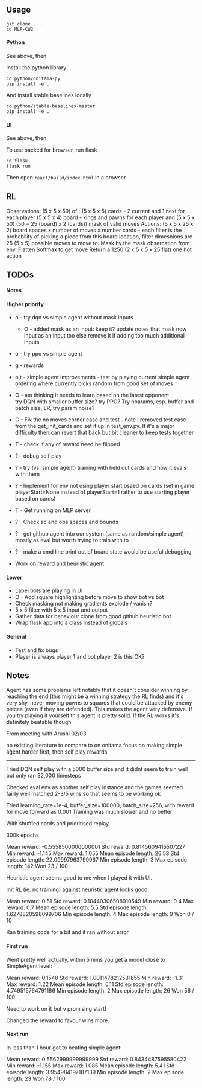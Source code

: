
## Usage

```
git clone ....
cd MLP-CW2
```

#### Python

See above, then

Install the python library

```
cd python/onitama-py
pip install -e .
```

And install stable baselines locally

```
cd python/stable-baselines-master
pip install -e .
```

#### UI

See above, then

To use backed for browser, run flask

```
cd flask
flask run
```

Then open `react/build/index.html` in a browser.

## RL

Observations:
(5 x 5 x 59) of::
    (5 x 5 x 5) cards - 2 current and 1 next for each player
    (5 x 5 x 4) board - kings and pawns for each player
and
    (5 x 5 x 50) (50 = 25 (board) x 2 (cards)) mask of valid moves
Actions:
    (5 x 5 x 25 x 2) board spaces x number of moves x number cards - each filter is the probability of picking a piece
    from this board location, filter dimesnions are 25 (5 x 5) possible moves to move to.
    Mask by the mask obsercation from env.
    Flatten
    Softmax to get move
    Return a 1250 (2 x 5 x 5 x 25 flat) one hot action


## TODOs

#### Notes

#### Higher priority

* o - try dqn vs simple agent without mask inputs
    * O - added mask as an input:
        keep it? update notes that mask now input as an input too
        else remove it if adding too much additional inputs
* o - try ppo vs simple agent
* g - rewards
* o,t - simple agent improvements - test by playing current simple agent
	ordering where currently picks random from good set of moves
* O - am thinking it needs to learn based on the latest opponent  
        try DQN with smaller buffer size? 
        try PPO?
        Try hparams, esp. buffer and batch size, LR, try param noise?
* G - Fix the no moves corner case and test - note I removed test case from the get_init_cards and set it up
    in test_env.py. If it's a major difficulty then can revert that back but bit cleaner to keep tests together
* T - check if any of reward need be flipped
* ? - debug self play
* ? - try (vs. simple agent) training with held out cards and how it evals with them
* ? - Implement for env not using player start bsaed on cards 
    (set in game playerStart=None instead of playerStart=1 rather to use starting player based on cards)
    
* T - Get running on MLP server
* ? - Check ac and obs spaces and bounds
* ? - get github agent into our system (same as random/simple agent) - mostly as eval but worth trying to train with to
* ? - make a cmd line print out of board state would be useful debugging

* Work on reward and heuristic agent

#### Lower

* Label bots are playing in UI
* O - Add square highlighting before move to show bot vs bot
* Check masking not making gradients explode / vanish? 
* 5 x 5 filter with 5 x 5 input and output 
* Gather data for behaviour clone from good github heuristic bot
* Wrap flask app into a class instead of globals
  
#### General

* Test and fix bugs
* Player is always player 1 and bot player 2 is this OK?


## Notes

Agent has some problems left notably that it doesn't consider winning by reaching the end 
(this might be a winning strategy the RL finds) and it's very shy, never moving pawns to 
squares that could be attacked by enemy pieces (even if they are defended). 
This makes the agent very defensive.  If you try playing it yourself this agent is pretty 
solid. If the RL works it's definitely beatable though

From meeting with Arushi 02/03

no existing literature to compare to on onitama
focus on making simple agent harder first, then self play
rewards

____

Tried DQN self play with a 5000 buffer size and it didnt seem to train well but only ran 32,000 timesteps

Checked eval env as another self play instance and the games seemed fairly well matched 2-3/5 wins so that 
seems to be working ok

Tried 
                 learning_rate=1e-4,
                 buffer_size=100000,
                 batch_size=256,
        with reward for move forward as 0.001
Training was much slower and no better

With shuffled cards and prioritised replay

300k epochs

Mean reward: -0.5558500000000001
Std reward: 0.8145609415507227
Min reward: -1.145
Max reward: 1.055
Mean episode length: 26.53
Std episode length: 22.09997963799967
Min episode length: 3
Max episode length: 142
Won 23 / 100





Heuristic agent seems good to me when I played it with UI. 

Init RL (ie. no training) against heuristic agent looks good:

Mean reward: 0.51
Std reward: 0.10440306508910549
Min reward: 0.4
Max reward: 0.7
Mean episode length: 5.5
Std episode length: 1.6278820596099706
Min episode length: 4
Max episode length: 9
Won 0 / 10

Ran training code for a bit and it ran without error

#### First run

Went pretty well actually, within 5 mins you get a model close to SimpleAgent level:

Mean reward: 0.1548
Std reward: 1.0011478212531855
Min reward: -1.31
Max reward: 1.22
Mean episode length: 6.11
Std episode length: 4.749515764791186
Min episode length: 2
Max episode length: 26
Won 56 / 100

Need to work on it but v promising start!

Changed the reward to favour wins more.


#### Next run

In less than 1 hour got to beating simple agent: 

Mean reward: 0.5562999999999999
Std reward: 0.8434487595580422
Min reward: -1.155
Max reward: 1.085
Mean episode length: 5.41
Std episode length: 3.954984197187139
Min episode length: 2
Max episode length: 23
Won 78 / 100
